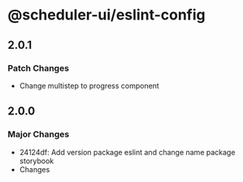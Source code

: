 # @scheduler-ui/eslint-config

## 2.0.1

### Patch Changes

- Change multistep to progress component

## 2.0.0

### Major Changes

- 24124df: Add version package eslint and change name package storybook
- Changes
